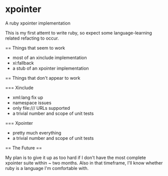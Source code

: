 xpointer
========

A ruby xpointer implementation

This is my first attemt to write ruby, so expect some language-learning related 
refacting to occur.

== Things that seem to work

* most of an xinclude implementation
* xi:fallback
* a stub of an xpointer implementation

== Things that don't appear to work

=== Xinclude
* xml:lang fix up
* namespace issues
* only file:/// URLs supported
* a trivial number and scope of unit tests

=== Xpointer
* pretty much everything
* a trivial number and scope of unit tests

== The Future ==

My plan is to give it up as too hard if I don't have the most complete xpointer 
suite within ~ two months. Also in that timeframe, I'll know whether ruby is a 
language I'm comfortable with.